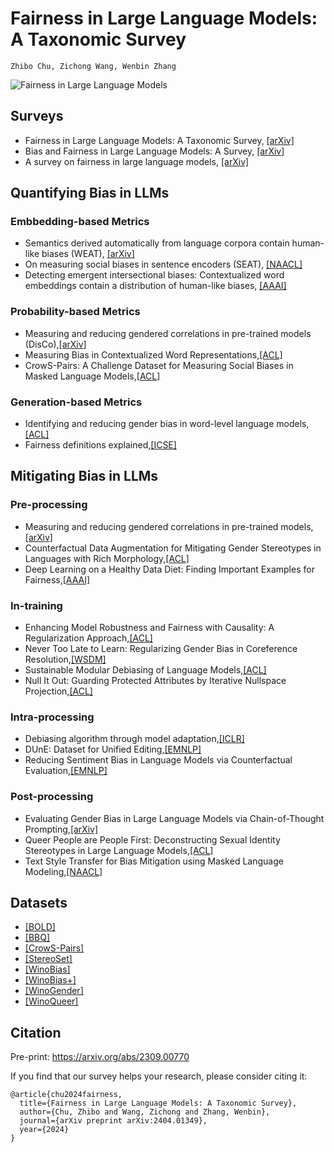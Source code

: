 # Fairness in Large Language Models: A Taxonomic Survey
```
Zhibo Chu, Zichong Wang, Wenbin Zhang
```
![Fairness in Large Language Models](https://github.com/super-hash/Fairness-in-Large-Language-Models/blob/main/Fairness%20in%20Large%20Language%20Models.png)
## Surveys
+ Fairness in Large Language Models: A Taxonomic Survey, [[arXiv]](https://arxiv.org/abs/2404.01349)
+ Bias and Fairness in Large Language Models: A Survey, [[arXiv]](https://arxiv.org/abs/2309.00770)
+ A survey on fairness in large language models, [[arXiv]](https://arxiv.org/abs/2308.10149)

## Quantifying Bias in LLMs
### Embbedding-based Metrics
+ Semantics derived automatically from language corpora contain human-like biases (WEAT), [[arXiv]](https://arxiv.org/abs/1608.07187)
+ On measuring social biases in sentence encoders (SEAT), [[NAACL]](https://arxiv.org/abs/1903.10561)
+ Detecting emergent intersectional biases: Contextualized word embeddings contain a distribution of human-like biases, [[AAAI]](https://dl.acm.org/doi/abs/10.1145/3461702.3462536)
### Probability-based Metrics
+ Measuring and reducing gendered correlations in pre-trained models (DisCo),[[arXiv]](https://arxiv.org/abs/2010.06032)
+ Measuring Bias in Contextualized Word Representations,[[ACL]](https://aclanthology.org/W19-3823/)
+ CrowS-Pairs: A Challenge Dataset for Measuring Social Biases in Masked Language Models,[[ACL]](https://aclanthology.org/2020.emnlp-main.154/)
### Generation-based Metrics
+ Identifying and reducing gender bias in word-level language models,[[ACL]](https://aclanthology.org/N19-3002.pdf)
+ Fairness definitions explained,[[ICSE]](https://dl.acm.org/doi/abs/10.1145/3194770.3194776)
## Mitigating Bias in LLMs
### Pre-processing
+ Measuring and reducing gendered correlations in pre-trained models,[[arXiv]](https://arxiv.org/abs/2010.06032)
+ Counterfactual Data Augmentation for Mitigating Gender Stereotypes in Languages with Rich Morphology,[[ACL]](https://aclanthology.org/P19-1161/)
+ Deep Learning on a Healthy Data Diet: Finding Important Examples for Fairness,[[AAAI]](https://arxiv.org/abs/2211.11109)
### In-training
+ Enhancing Model Robustness and Fairness with Causality: A Regularization Approach,[[ACL]](https://aclanthology.org/2021.cinlp-1.3/)
+ Never Too Late to Learn: Regularizing Gender Bias in Coreference Resolution,[[WSDM]](https://dl.acm.org/doi/abs/10.1145/3539597.3570473)
+ Sustainable Modular Debiasing of Language Models,[[ACL]](https://aclanthology.org/2021.findings-emnlp.411.pdf)
+ Null It Out: Guarding Protected Attributes by Iterative Nullspace Projection,[[ACL]](https://aclanthology.org/2020.acl-main.647/)
### Intra-processing
+ Debiasing algorithm through model adaptation,[[ICLR]](https://arxiv.org/abs/2310.18913)
+ DUnE: Dataset for Unified Editing,[[EMNLP]](https://arxiv.org/abs/2311.16087)
+ Reducing Sentiment Bias in Language Models via Counterfactual Evaluation,[[EMNLP]](https://aclanthology.org/2020.findings-emnlp.7.pdf)
### Post-processing
+ Evaluating Gender Bias in Large Language Models via Chain-of-Thought Prompting,[[arXiv]](https://arxiv.org/abs/2401.15585)
+ Queer People are People First: Deconstructing Sexual Identity Stereotypes in Large Language Models,[[ACL]](https://arxiv.org/abs/2307.00101)
+ Text Style Transfer for Bias Mitigation using Masked Language Modeling,[[NAACL]](https://aclanthology.org/2022.naacl-srw.21/)
## Datasets
+ [[BOLD]](https://github.com/amazon-science/bold)
+ [[BBQ]](https://github.com/nyu-mll/BBQ)
+ [[CrowS-Pairs]](https://github.com/nyu-mll/crows-pairs/)
+ [[StereoSet]](https://github.com/moinnadeem/stereoset)
+ [[WinoBias]](https://github.com/uclanlp/corefBias)
+ [[WinoBias+]](https://github.com/vnmssnhv/NeuTralRewriter)
+ [[WinoGender]](https://github.com/rudinger/winogender-schemas)
+ [[WinoQueer]](https://github.com/katyfelkner/winoqueer)

## Citation

Pre-print: https://arxiv.org/abs/2309.00770

If you find that our survey helps your research, please consider citing it:
```
@article{chu2024fairness,
  title={Fairness in Large Language Models: A Taxonomic Survey},
  author={Chu, Zhibo and Wang, Zichong and Zhang, Wenbin},
  journal={arXiv preprint arXiv:2404.01349},
  year={2024}
}
```
